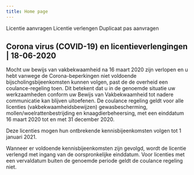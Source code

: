 ```yaml
---
title: Home page
---
```


<link-container>
<link-button to="/licenties/licentie-aanvragen">Licentie aanvragen</link-button>
<link-button to="/licenties/licentie-verlengen">Licentie verlengen</link-button>
<link-button to="/mijn-bureau-erkenningen/duplicaat-pas-aanvragen">Duplicaat pas aanvragen</link-button>
</link-container>

## Corona virus (COVID-19) en licentieverlengingen | 18-06-2020

Mocht uw bewijs van vakbekwaamheid na 16 maart 2020 zijn verlopen en u hebt vanwege de Corona-beperkingen niet voldoende bijscholingsbijeenkomsten kunnen volgen, past de de overheid een coulance-regeling toen. Dit betekent dat u in de genoemde situatie uw werkzaamheden conform uw Bewijs van Vakbekwaamheid tot nadere communicatie kan blijven uitoefenen.
De coulance regeling geldt voor alle licenties (vakbekwaamheidsbewijzen) gewasbescherming, mollen/woelrattenbestrijding en knaagdierbeheersing, met een einddatum 16 maart 2020 tot en met 31 december 2020.

Deze licenties mogen hun ontbrekende kennisbijeenkomsten volgen tot 1 januari 2021.

Wanneer er voldoende kennisbijeenkomsten zijn gevolgd, wordt de licentie verlengd met ingang van de oorspronkelijke einddatum.
Voor licenties met een vervaldatum buiten de genoemde periode geldt de coulance regeling niet.

